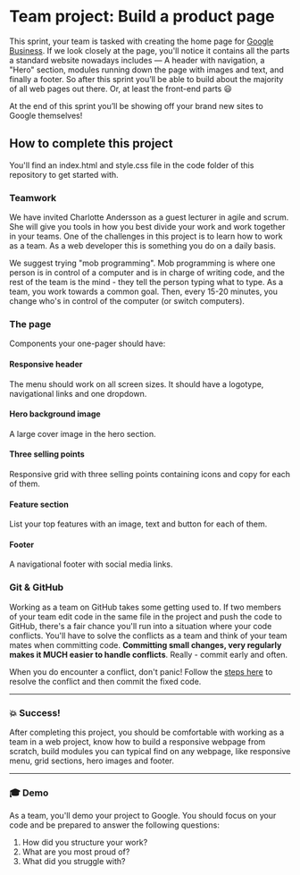 # Team project: Build a product page

This sprint, your team is tasked with creating the home page for [Google Business](https://www.google.com/intl/en/services/#?modal_active=none). If we look closely at the page, you'll notice it contains all the parts a standard website nowadays includes — A header with navigation, a "Hero" section, modules running down the page with images and text, and finally a footer. So after this sprint you’ll be able to build about the majority of all web pages out there. Or, at least the front-end parts 😃

At the end of this sprint you’ll be showing off your brand new sites to Google themselves!

## How to complete this project

You'll find an index.html and style.css file in the code folder of this repository to get started with.

### Teamwork

We have invited Charlotte Andersson as a guest lecturer in agile and scrum. She will give you tools in how you best divide your work and work together in your teams. One of the challenges in this project is to learn how to work as a team. As a web developer this is something you do on a daily basis.

We suggest trying "mob programming". Mob programming is where one person is in control of a computer and is in charge of writing code, and the rest of the team is the mind - they tell the person typing what to type. As a team, you work towards a common goal. Then, every 15-20 minutes, you change who's in control of the computer (or switch computers).

### The page

Components your one-pager should have:

#### Responsive header
The menu should work on all screen sizes. It should have a logotype, navigational links and one dropdown.

#### Hero background image
A large cover image in the hero section.

#### Three selling points
Responsive grid with three selling points containing icons and copy for each of them.

#### Feature section
List your top features with an image, text and button for each of them.

#### Footer
A navigational footer with social media links.

### Git & GitHub

Working as a team on GitHub takes some getting used to. If two members of your team edit code in the same file in the project and push the code to GitHub, there's a fair chance you'll run into a situation where your code conflicts. You'll have to solve the conflicts as a team and think of your team mates when committing code. **Committing small changes, very regularly makes it MUCH easier to handle conflicts**. Really - commit early and often.

When you do encounter a conflict, don't panic! Follow the [steps here](https://gist.github.com/ccannon94/a75f1f725d33a1834dd7f5feebbc7d4b) to resolve the conflict and then commit the fixed code.

---

### :boom: Success!

After completing this project, you should be comfortable with working as a team in a web project, know how to build a responsive webpage from scratch, build modules you can typical find on any webpage, like responsive menu, grid sections, hero images and footer.

---

### :mortar_board: Demo

As a team, you'll demo your project to Google. You should focus on your code and be prepared to answer the following questions:

1. How did you structure your work?
1. What are you most proud of?
1. What did you struggle with?
